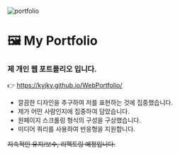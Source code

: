 ![portfolio](https://user-images.githubusercontent.com/93513959/153478280-f3322a83-c870-423c-a45c-cbb2bbc25536.JPG)

# 🖼 My Portfolio 
### 제 개인 웹 포트폴리오 입니다.<br>
👉 https://kyjky.github.io/WebPortfolio/
- 깔끔한 디자인을 추구하여 저를 표현하는 것에 집중했습니다.
- 제가 어떤 사람인지에 집중하여 담았습니다.
- 원페이지 스크롤링 형식의 구성을 구상했습니다.
- 미디어 쿼리를 사용하여 반응형을 지원합니다.

~~지속적인 유지/보수, 리펙토링 예정입니다.~~

